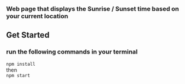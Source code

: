 ### Web page that displays the Sunrise / Sunset time based on your current location

## Get Started

### run the following commands in your terminal

`npm install` \
then \
`npm start`
